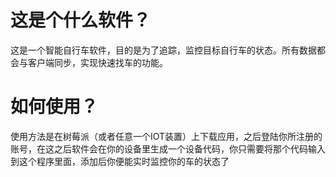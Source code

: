 # 这是个什么软件？

这是一个智能自行车软件，目的是为了追踪，监控目标自行车的状态。所有数据都会与客户端同步，实现快速找车的功能。

# 如何使用？

使用方法是在树莓派（或者任意一个IOT装置）上下载应用，之后登陆你所注册的账号，在这之后软件会在你的设备里生成一个设备代码，你只需要将那个代码输入到这个程序里面，添加后你便能实时监控你的车的状态了

